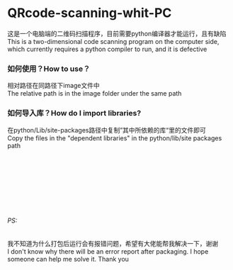 # QRcode-scanning-whit-PC
这是一个电脑端的二维码扫描程序，目前需要python编译器才能运行，且有缺陷<br>
This is a two-dimensional code scanning program on the computer side, which currently requires a python compiler to run, and it is defective<br>

### 如何使用？How to use？
相对路径在同路径下image文件中<br>
The relative path is in the image folder under the same path<br>

### 如何导入库？How do I import libraries?
在python/Lib/site-packages路径中复制”其中所依赖的库“里的文件即可<br>
Copy the files in the "dependent libraries" in the python/lib/site packages path<br>

<br>
<br>
<br>
<br>
<br>
<br>
<br>


###### PS:
我不知道为什么打包后运行会有报错问题，希望有大佬能帮我解决一下，谢谢<br>
I don't know why there will be an error report after packaging. I hope someone can help me solve it. Thank you<br>
